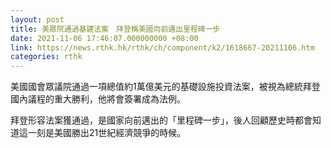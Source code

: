 ```yaml
---
layout: post
title: 美眾院通過基建法案　拜登稱美國向前邁出里程碑一步
date: 2021-11-06 17:46:07.000000000 +08:00
link: https://news.rthk.hk/rthk/ch/component/k2/1618667-20211106.htm
categories: rthk
---
```


美國國會眾議院通過一項總值約1萬億美元的基礎設施投資法案，被視為總統拜登國內議程的重大勝利，他將會簽署成為法例。

拜登形容法案獲通過，是國家向前邁出的「里程碑一步」，後人回顧歷史時都會知道這一刻是美國勝出21世紀經濟競爭的時候。
